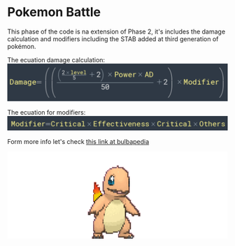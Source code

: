 
# Pokemon Battle


This phase of the code is na extension of Phase 2, it's includes the damage calculation and modifiers including the STAB added at third generation of pokémon.

The ecuation damage calculation:
![equation](img/damage.png)

The ecuation for modifiers:
![other stats](img/modifiers_1.png)

Form more info let's check [this link at bulbapedia](https://bulbapedia.bulbagarden.net/wiki/Damage#Damage_calculation)

![Charmander](img/charmander.gif)
